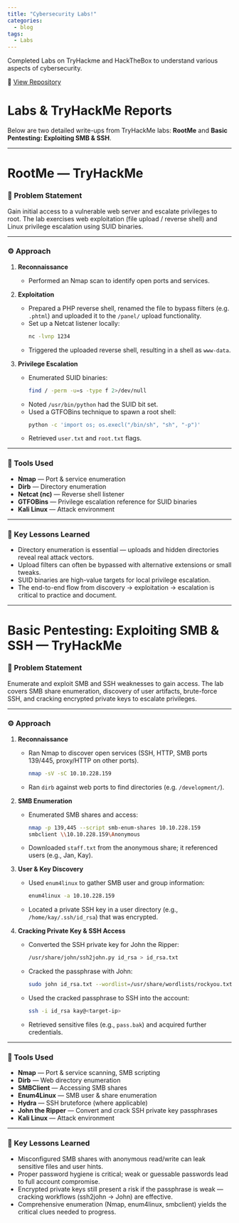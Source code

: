 ```yaml
---
title: "Cybersecurity Labs!"
categories:
  - blog
tags:
  - Labs
---
```


Completed Labs on TryHackme and HackTheBox to understand various aspects of cybersecurity.

🔗 [View Repository](https://github.com/tricia-ai/cybersecurity_labs.git)

# Labs & TryHackMe Reports

Below are two detailed write-ups from TryHackMe labs: **RootMe** and **Basic Pentesting: Exploiting SMB & SSH**.  

---

# RootMe — TryHackMe

### 🧠 Problem Statement
Gain initial access to a vulnerable web server and escalate privileges to root. The lab exercises web exploitation (file upload / reverse shell) and Linux privilege escalation using SUID binaries.

---

### ⚙️ Approach

1. **Reconnaissance**
   - Performed an Nmap scan to identify open ports and services.

2. **Exploitation**
   - Prepared a PHP reverse shell, renamed the file to bypass filters (e.g. `.phtml`) and uploaded it to the `/panel/` upload functionality.
   - Set up a Netcat listener locally:
     ```bash
     nc -lvnp 1234
     ```
   - Triggered the uploaded reverse shell, resulting in a shell as `www-data`.

3. **Privilege Escalation**
   - Enumerated SUID binaries:
     ```bash
     find / -perm -u=s -type f 2>/dev/null
     ```
   - Noted `/usr/bin/python` had the SUID bit set.
   - Used a GTFOBins technique to spawn a root shell:
     ```bash
     python -c 'import os; os.execl("/bin/sh", "sh", "-p")'
     ```
   - Retrieved `user.txt` and `root.txt` flags.

---

### 🧰 Tools Used
- **Nmap** — Port & service enumeration  
- **Dirb** — Directory enumeration  
- **Netcat (nc)** — Reverse shell listener  
- **GTFOBins** — Privilege escalation reference for SUID binaries  
- **Kali Linux** — Attack environment

---

### 🧩 Key Lessons Learned
- Directory enumeration is essential — uploads and hidden directories reveal real attack vectors.  
- Upload filters can often be bypassed with alternative extensions or small tweaks.  
- SUID binaries are high-value targets for local privilege escalation.  
- The end-to-end flow from discovery → exploitation → escalation is critical to practice and document.

---

# Basic Pentesting: Exploiting SMB & SSH — TryHackMe

### 🧠 Problem Statement
Enumerate and exploit SMB and SSH weaknesses to gain access. The lab covers SMB share enumeration, discovery of user artifacts, brute-force SSH, and cracking encrypted private keys to escalate privileges.

---

### ⚙️ Approach

1. **Reconnaissance**
   - Ran Nmap to discover open services (SSH, HTTP, SMB ports 139/445, proxy/HTTP on other ports).
     ```bash
     nmap -sV -sC 10.10.228.159
     ```
   - Ran `dirb` against web ports to find directories (e.g. `/development/`).

2. **SMB Enumeration**
   - Enumerated SMB shares and access:
     ```bash
     nmap -p 139,445 --script smb-enum-shares 10.10.228.159
     smbclient \\10.10.228.159\Anonymous
     ```
   - Downloaded `staff.txt` from the anonymous share; it referenced users (e.g., Jan, Kay).

3. **User & Key Discovery**
   - Used `enum4linux` to gather SMB user and group information:
     ```bash
     enum4linux -a 10.10.228.159
     ```
   - Located a private SSH key in a user directory (e.g., `/home/kay/.ssh/id_rsa`) that was encrypted.

4. **Cracking Private Key & SSH Access**
   - Converted the SSH private key for John the Ripper:
     ```bash
     /usr/share/john/ssh2john.py id_rsa > id_rsa.txt
     ```
   - Cracked the passphrase with John:
     ```bash
     sudo john id_rsa.txt --wordlist=/usr/share/wordlists/rockyou.txt
     ```
   - Used the cracked passphrase to SSH into the account:
     ```bash
     ssh -i id_rsa kay@<target-ip>
     ```
   - Retrieved sensitive files (e.g., `pass.bak`) and acquired further credentials.

---

### 🧰 Tools Used
- **Nmap** — Port & service scanning, SMB scripting  
- **Dirb** — Web directory enumeration  
- **SMBClient** — Accessing SMB shares  
- **Enum4Linux** — SMB user & share enumeration  
- **Hydra** — SSH bruteforce (where applicable)  
- **John the Ripper** — Convert and crack SSH private key passphrases  
- **Kali Linux** — Attack environment

---

### 🧩 Key Lessons Learned
- Misconfigured SMB shares with anonymous read/write can leak sensitive files and user hints.  
- Proper password hygiene is critical; weak or guessable passwords lead to full account compromise.  
- Encrypted private keys still present a risk if the passphrase is weak — cracking workflows (ssh2john → John) are effective.  
- Comprehensive enumeration (Nmap, enum4linux, smbclient) yields the critical clues needed to progress.
